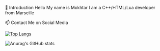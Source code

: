 👋 Introduction
Hello My name is Mokhtar I am a C++/HTML/Lua developer from Marseille

<span class="underline">📫 Contact Me on Social Media</span>


[![Top Langs](https://github-readme-stats.vercel.app/api/top-langs/?username=xVegetax&layout=compact)](https://github.com/anuraghazra/github-readme-stats)

![Anurag's GitHub stats](https://github-readme-stats.vercel.app/api?username=xVegetax&show_icons=true&theme=aura_dark)

